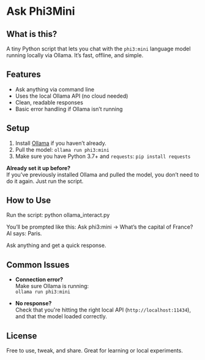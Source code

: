 # Ask Phi3Mini

## What is this?
A tiny Python script that lets you chat with the `phi3:mini` language model running locally via Ollama. It’s fast, offline, and simple.

## Features
- Ask anything via command line
- Uses the local Ollama API (no cloud needed)
- Clean, readable responses
- Basic error handling if Ollama isn’t running

## Setup
1. Install [Ollama](https://ollama.com) if you haven’t already.
2. Pull the model: `ollama run phi3:mini`
3. Make sure you have Python 3.7+ and `requests`: `pip install requests`


**Already set it up before?**  
If you’ve previously installed Ollama and pulled the model, you don’t need to do it again. Just run the script.

## How to Use
Run the script: python ollama_interact.py


You’ll be prompted like this: 
Ask phi3:mini → What’s the capital of France?
AI says: Paris.

Ask anything and get a quick response.

## Common Issues
- **Connection error?**  
  Make sure Ollama is running:  
  `ollama run phi3:mini`

- **No response?**  
  Check that you're hitting the right local API (`http://localhost:11434`), and that the model loaded correctly.

## License
Free to use, tweak, and share. Great for learning or local experiments.
